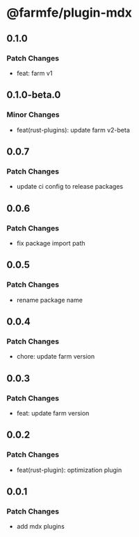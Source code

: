# @farmfe/plugin-mdx

## 0.1.0

### Patch Changes

- feat: farm v1

## 0.1.0-beta.0

### Minor Changes

- feat(rust-plugins): update farm v2-beta

## 0.0.7

### Patch Changes

- update ci config to release packages

## 0.0.6

### Patch Changes

- fix package import path

## 0.0.5

### Patch Changes

- rename package name

## 0.0.4

### Patch Changes

- chore: update farm version

## 0.0.3

### Patch Changes

- feat: update farm version

## 0.0.2

### Patch Changes

- feat(rust-plugin): optimization plugin

## 0.0.1

### Patch Changes

- add mdx plugins
